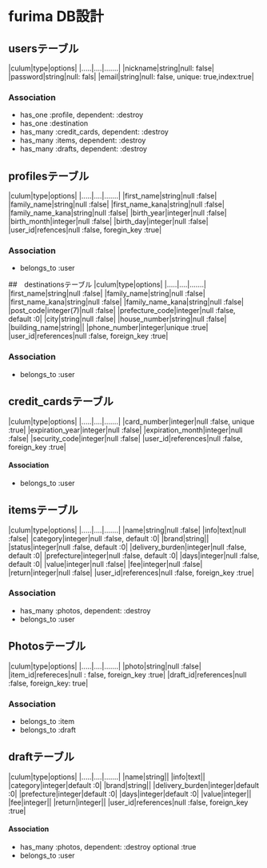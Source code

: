 # furima DB設計

## usersテーブル
|culum|type|options|
|.....|....|.......|
|nickname|string|null: false|
|password|string|null: fals|
|email|string|null: false, unique: true,index:true|

### Association
- has_one :profile, dependent: :destroy
- has_one :destination
- has_many :credit_cards, dependent: :destroy
- has_many :items, dependent: :destroy
- has_many :drafts, dependent: :destroy



## profilesテーブル
|culum|type|options|
|.....|....|.......|
|first_name|string|null :false|
|family_name|string|null :false|
|first_name_kana|string|null :false|
|family_name_kana|string|null :false|
|birth_year|integer|null :false|
|birth_month|integer|null :false|
|birth_day|integer|null :false|
|user_id|refences|null :false, foregin_key :true|

### Association

- belongs_to :user


##　destinationsテーブル
|culum|type|options|
|.....|....|.......|
|first_name|string|null :false|
|family_name|string|null :false|
|first_name_kana|string|null :false|
|family_name_kana|string|null :false|
|post_code|integer(7)|null :false|
|prefecture_code|integer|null :false, default :0|
|city|string|null :false|
|house_number|string|null :false|
|building_name|string||
|phone_number|integer|unique :true|
|user_id|references|null :false, foreign_key :true|

### Association

- belongs_to :user

## credit_cardsテーブル
|culum|type|options|
|.....|....|.......|
|card_number|integer|null :false, unique :true|
|expiration_year|integer|null :false|
|expiration_month|integer|null :false|
|security_code|integer|null :false|
|user_id|references|null :false, foreign_key :true|

#### Association

- belongs_to :user

## itemsテーブル
|culum|type|options|
|.....|....|.......|
|name|string|null :false|
|info|text|null :false|
|category|integer|null :false, default :0|
|brand|string||
|status|integer|null :false, default :0|
|delivery_burden|integer|null :false, default :0|
|prefecture|integer|null :false, default :0|
|days|integer|null :false, default :0|
|value|integer|null :false|
|fee|integer|null :false|
|return|integer|null :false|
|user_id|references|null :false, foreign_key :true|

### Association

- has_many :photos, dependent: :destroy
- belongs_to :user



## Photosテーブル
|culum|type|options|
|.....|....|.......|
|photo|string|null :false|
|item_id|refereces|null : false, foreign_key :true|
|draft_id|references|null :false, foreign_key: true|

### Association

- belongs_to :item
- belongs_to :draft


## draftテーブル
|culum|type|options|
|.....|....|.......|
|name|string||
|info|text||
|category|integer|default :0|
|brand|string||
|delivery_burden|integer|default :0|
|prefecture|integer|default :0|
|days|integer|default :0|
|value|integer||
|fee|integer||
|return|integer||
|user_id|references|null :false, foreign_key :true|

#### Association

- has_many :photos, dependent: :destroy optional :true
- belongs_to :user
